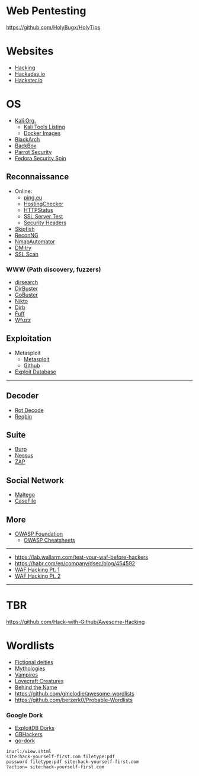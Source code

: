 # Web Pentesting
https://github.com/HolyBugx/HolyTips

# Websites
- [Hacking](https://github.com/Hack-with-Github/Awesome-Hacking)
- [Hackaday.io](https://hackaday.io)
- [Hackster.io](https://www.hackster.io)

# OS
- [Kali Org.](https://www.kali.org)
    - [Kali Tools Listing](https://tools.kali.org/tools-listing)
    - [Docker Images](https://www.kali.org/docs/containers/official-kalilinux-docker-images)
- [BlackArch](https://blackarch.org)
- [BackBox](https://www.backbox.org)
- [Parrot Security](https://www.parrotsec.org)
- [Fedora Security Spin](https://labs.fedoraproject.org/es/security)

## Reconnaissance
- Online:
    - [ping.eu](https://ping.eu)
    - [HostingChecker](https://hostingchecker.co)
    - [HTTPStatus](https://httpstatus.io)
    - [SSL Server Test](https://www.ssllabs.com/ssltest)
    - [Security Headers](https://securityheaders.com)
- [Skipfish](https://github.com/spinkham/skipfish)
- [ReconNG](https://github.com/lanmaster53/recon-ng)
- [NmapAutomator](https://github.com/21y4d/nmapAutomator)
- [DMitry](https://mor-pah.net/software/dmitry-deepmagic-information-gathering-tool)
- [SSL Scan](https://github.com/rbsec/sslscan)

### WWW (Path discovery, fuzzers)
- [dirsearch](https://github.com/maurosoria/dirsearch)
- [DirBuster](https://sourceforge.net/projects/dirbuster)
- [GoBuster](https://github.com/OJ/gobuster)
- [Nikto](https://github.com/sullo/nikto)
- [Dirb](https://github.com/v0re/dirb)
- [Fuff](https://github.com/ffuf/ffuf)
- [Wfuzz](https://github.com/xmendez/wfuzz)

## Exploitation
- Metasploit
    - [Metasploit](https://www.metasploit.com)
    - [Github](https://github.com/rapid7/metasploit-framework)
- [Exploit Database](https://www.exploit-db.com)
---
## Decoder
- [Rot Decode](https://rot13.com)
- [Reqbin](https://reqbin.com)

## Suite
- [Burp](https://portswigger.net/burp)
- [Nessus](https://www.tenable.com/products/nessus/nessus-essentials)
- [ZAP](https://owasp.org/www-project-zap)

## Social Network
- [Maltego](https://www.maltego.com)
- [CaseFile](https://gitlab.com/kalilinux/packages/casefile)

## More
- [OWASP Foundation](https://github.com/OWASP)
    - [OWASP Cheatsheets](https://github.com/OWASP/CheatSheetSeries)
---
- https://lab.wallarm.com/test-your-waf-before-hackers
- https://habr.com/en/company/dsec/blog/454592
- [WAF Hacking  Pt. 1](https://www.redtimmy.com/how-to-hack-a-company-by-circumventing-its-waf-through-the-abuse-of-a-different-security-appliance-and-win-bug-bounties)
- [WAF Hacking  Pt. 2](https://www.redtimmy.com/how-to-hack-a-company-by-circumventing-its-waf-for-fun-and-profit-part-2)

---
# TBR
https://github.com/Hack-with-Github/Awesome-Hacking

# Wordlists

- [Fictional deities](https://en.wikipedia.org/wiki/List_of_fictional_deities)
- [Mythologies](https://simple.wikipedia.org/wiki/List_of_mythologies)
- [Vampires](https://en.wikipedia.org/wiki/Vampire_folklore_by_region)
- [Lovecraft Creatures](https://lovecraft.fandom.com/wiki/Category:Creatures)
- [Behind the Name](https://www.behindthename.com)
- https://github.com/gmelodie/awesome-wordlists
- https://github.com/berzerk0/Probable-Wordlists
### Google Dork
- [ExploitDB Dorks](https://www.exploit-db.com/google-hacking-database)
- [GBHackers](https://gbhackers.com/latest-google-dorks-list)
- [go-dork](https://github.com/dwisiswant0/go-dork)
```
inurl:/view.shtml
site:hack-yourself-first.com filetype:pdf
password filetype:pdf site:hack-yourself-first.com
?action= site:hack-yourself-first.com
```
